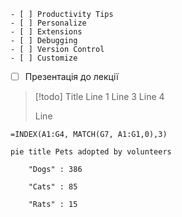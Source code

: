 	- [ ] Productivity Tips
	- [ ] Personalize
	- [ ] Extensions
	- [ ] Debugging
	- [ ] Version Control
	- [ ] Customize
- [ ] Презентація до лекції




> [!todo] Title
>Line 1
>Line 3
>Line 4
>
>
>Line

```spreadsheet
=INDEX(A1:G4, MATCH(G7, A1:G1,0),3)
```


```mermaid
pie title Pets adopted by volunteers

    "Dogs" : 386

    "Cats" : 85

    "Rats" : 15
```
